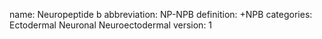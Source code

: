 name: Neuropeptide b
abbreviation: NP-NPB
definition: +NPB
categories: Ectodermal Neuronal Neuroectodermal
version: 1
